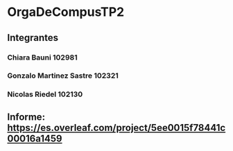 # OrgaDeCompusTP2

## Integrantes
### Chiara Bauni  102981
### Gonzalo Martinez Sastre 102321
### Nicolas Riedel  102130

## Informe: https://es.overleaf.com/project/5ee0015f78441c00016a1459
